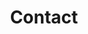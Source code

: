 ---
title: Contact
layout: page
permalink: /contact/
image: /uploads/contact.png
grid: true
List:
- office: KANO OFFICE (KO)
  officer: Hasan A. Hasan
  address: Room 607 &amp; 608 . 6 th Floor, Federal Secretariat Complex, No. 1 Murtala Mohammed Way, Kano.
  contact: 081-4800-7378
  email: kano@cpc.gov.ng
- office: LAGOS OFFICE (LO)
  officer: Mrs. Susie Onwuka
  address: 18, Ilupeju Bypass, Opposite Sweet Sensation, Ilupeju, Lagos.
  contact: 081-4717-0730
  email: lagos@cpc.gov.ng
- office: NORTH-CENTRAL ZONAL OFFICE (NCZO)
  officer: Ode Ohaba Denis
  address: 1 st Floor A6 Abudullahi Kure House, Muazu Mohammed Road, Minna, Niger State.
  contact: 081-4717-0734
  email: northcentral@cpc.gov.ng
- office: NORTH-EAST ZONAL OFFICE (NEZO)
  officer: Yahaya Garba Kudan
  address: Old Jos Road Adjacent Officers Mess GRA, Bauchi, Bauchi State.
  contact: 081-4717-0735
  email: northeast@cpc.gov.ng
- office: NORTH-WEST ZONAL OFFICE (NWZO)
  officer: Joshua Yakubu Nggada
  address: Mamman Nasir House, No 6, Usman Nagogo Road, GRA, Katsina, Katsina State.
  contact: 0816-319-6314
  email: northwest@cpc.gov.ng
- office: SOUTH-EAST ZONAL OFFICE (SEZO)
  officer: Mrs Ngozika F. Obidike
  address: Opposite Government House, Enugu-Onitsha Expressway, Awka.
  contact: 0803-412-4060
  email: southeast@cpc.gov.ng
- office: SOUTH-SOUTH ZONAL OFFICE (SSZO)
  officer: Prince C.E.C Ikegwuruka
  address: Port Harcourt.
  contact: 081-4717-0732
  email: southsouth@cpc.gov.ng
- office: SOUTH-WEST ZONAL OFFICE (SSZO)
  officer: S. A. Garba
  address: Finance Building Complex, Osun State Secretariat, Abere, Osogbo, Osun State.
  contact: 081-4717-0733
  email: southwest@cpc.gov.ng
---